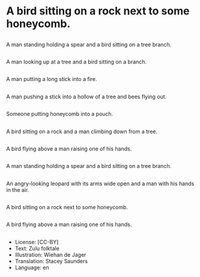# A bird sitting on a rock next to some honeycomb.

##
A man standing holding a spear and a bird sitting on a tree branch.

##
A man looking up at a tree and a bird sitting on a branch.

##
A man putting a long stick into a fire.

##
A man pushing a stick into a hollow of a tree and bees flying out.

##
Someone putting honeycomb into a pouch.

##
A bird sitting on a rock and a man climbing down from a tree.

##
A bird flying above a man raising one of his hands.

##
A man standing holding a spear and a bird sitting on a tree branch.

##
An angry-looking leopard with its arms wide open and a man with his hands in the air.

##
A bird sitting on a rock next to some honeycomb.

##
A bird flying above a man raising one of his hands.

##
* License: [CC-BY]
* Text: Zulu folktale
* Illustration: Wiehan de Jager
* Translation: Stacey Saunders
* Language: en
